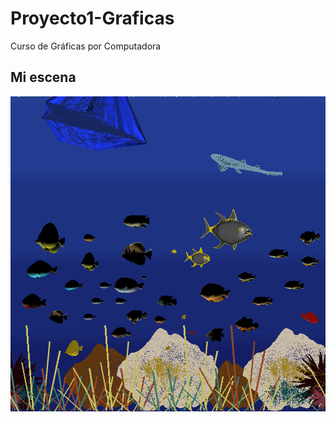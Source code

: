 # Proyecto1-Graficas
Curso de Gráficas por Computadora

## Mi escena

![escena](https://github.com/dianaxime/Proyecto1-Graficas/blob/master/out.bmp?raw=true)

